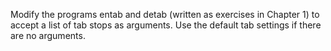 Modify the programs entab and detab (written as exercises in Chapter 1)
to accept a list of tab stops as arguments. Use the default tab settings if
there are no arguments.

